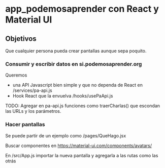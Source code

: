 # app_podemosaprender con React y Material UI

## Objetivos

Que cualquier persona pueda crear pantallas aunque sepa poquito.

### Consumir y escribir datos en si.podemosaprender.org

Queremos

- una API Javascript bien simple y que no dependa de React en /services/pa-api.js
- Hook React que la envuelva /hooks/usePaApi.js

TODO: Agregar en pa-api.js funciones como traerCharlas() que escondan las URLs y los parámetros.

### Hacer pantallas

Se puede partir de un ejemplo como /pages/QueHago.jsx

Buscar componentes en https://material-ui.com/components/avatars/

En /src/App.js importar la nueva pantalla y agregarla a las rutas como las otrás
